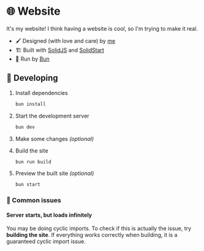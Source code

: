 # 🌐 Website

It's my website! I think having a website is cool, so I'm trying to make it real.

- 🖌️ Designed (with love and care) by [me](https://github.com/PalmDevs)
- 🏗️ Built with [SolidJS](https://www.solidjs.com/) and [SolidStart](https://start.solidjs.com)
- 🍞 Run by [Bun](https://bun.sh)

## 👷 Developing

1. Install dependencies

   ```sh
   bun install
   ```

2. Start the development server

   ```sh
   bun dev
   ```

3. Make some changes *(optional)*

4. Build the site

   ```sh
   bun run build
   ```

5. Preview the built site *(optional)*

   ```sh
   bun start
   ```

### 📃 Common issues

#### Server starts, but loads infinitely

You may be doing cyclic imports. To check if this is actually the issue, try **building the site**. If everything works correctly when building, it is a guaranteed cyclic import issue.
